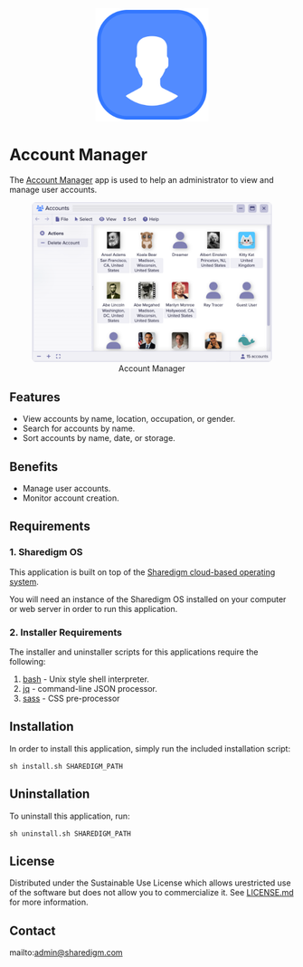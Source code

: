 <p align="center" style="text-align:center">
	<img src="images/icons/logo.svg" width="200">
</p>

# Account Manager

The [Account Manager](https://www.sharedigm.com/#apps/account-manager) app is used to help an administrator to view and manage user accounts.

<div align="center">
	<figure>
		<img src="images/info/account-manager.png" width="720" style="border-radius:6px" />
		<figcaption>Account Manager</figcaption>
	</figure>
</div>

## Features

- View accounts by name, location, occupation, or gender.
- Search for accounts by name.
- Sort accounts by name, date, or storage.

## Benefits

- Manage user accounts.
- Monitor account creation.

## Requirements

### 1. Sharedigm OS

This application is built on top of the [Sharedigm cloud-based operating system](https://github.com/Sharedigm/SharedigmOS).

You will need an instance of the Sharedigm OS installed on your computer or web server in order to run this application.

### 2. Installer Requirements

The installer and uninstaller scripts for this applications require the following:

1. [bash](https://en.wikipedia.org/wiki/Bash_(Unix_shell)) - Unix style shell interpreter. 
2. [jq](https://jqlang.github.io/jq/) - command-line JSON processor. 
2. [sass](https://sass-lang.com) - CSS pre-processor

## Installation

In order to install this application, simply run the included installation script:

```
sh install.sh SHAREDIGM_PATH
```

## Uninstallation

To uninstall this application, run:

```
sh uninstall.sh SHAREDIGM_PATH
```

<!-- LICENSE -->
## License

Distributed under the Sustainable Use License which allows urestricted use of the software but does not allow you to commercialize it. See [LICENSE.md](LICENSE.md) for more information.

<!-- CONTACT -->
## Contact

mailto:admin@sharedigm.com